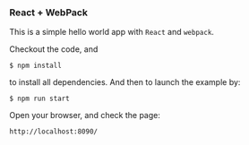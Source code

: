 ### React + WebPack

This is a simple hello world app with `React` and `webpack`.

Checkout the code, and

	$ npm install
	
to install all dependencies. And then to launch the example by:

	$ npm run start
	
Open your browser, and check the page:

	http://localhost:8090/